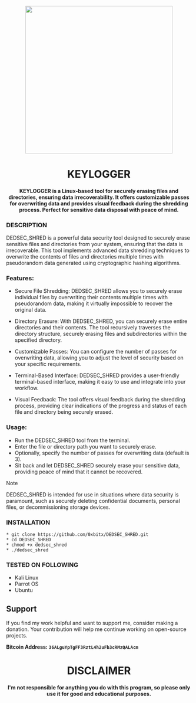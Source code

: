 

<p align="center">
<img src="https://cdn-icons-png.flaticon.com/512/2778/2778000.png", width="400", height="400">
</p>

<h1 align="center"> KEYLOGGER </h1>
<h4 align="center">KEYLOGGER is a Linux-based tool for securely erasing files and directories, ensuring data irrecoverability. It offers customizable passes for overwriting data and provides visual feedback during the shredding process. Perfect for sensitive data disposal with peace of mind.</h4>


### DESCRIPTION

DEDSEC_SHRED is a powerful data security tool designed to securely erase sensitive files and directories from your system, ensuring that the data is irrecoverable. This tool implements advanced data shredding techniques to overwrite the contents of files and directories multiple times with pseudorandom data generated using cryptographic hashing algorithms.


### Features:

   * Secure File Shredding: DEDSEC_SHRED allows you to securely erase individual files by overwriting their contents multiple times with pseudorandom data, making it virtually impossible to recover the original data.
    
   * Directory Erasure: With DEDSEC_SHRED, you can securely erase entire directories and their contents. The tool recursively traverses the directory structure, securely erasing files and subdirectories within the specified directory.
    
   * Customizable Passes: You can configure the number of passes for overwriting data, allowing you to adjust the level of security based on your specific requirements.
    
   * Terminal-Based Interface: DEDSEC_SHRED provides a user-friendly terminal-based interface, making it easy to use and integrate into your workflow.
    
   * Visual Feedback: The tool offers visual feedback during the shredding process, providing clear indications of the progress and status of each file and directory being securely erased.

### Usage:

   * Run the DEDSEC_SHRED tool from the terminal.
   * Enter the file or directory path you want to securely erase.
   * Optionally, specify the number of passes for overwriting data (default is 3).
   * Sit back and let DEDSEC_SHRED securely erase your sensitive data, providing peace of mind that it cannot be recovered.

> [!NOTE]
> DEDSEC_SHRED is intended for use in situations where data security is paramount, such as securely deleting confidential documents, personal files, or decommissioning storage devices.

### INSTALLATION
    * git clone https://github.com/0xbitx/DEDSEC_SHRED.git
    * cd DEDSEC_SHRED
    * chmod +x dedsec_shred
    * ./dedsec_shred

### TESTED ON FOLLOWING
* Kali Linux 
* Parrot OS 
* Ubuntu

## Support

If you find my work helpful and want to support me, consider making a donation. Your contribution will help me continue working on open-source projects.

**Bitcoin Address: `36ALguYpTgFF3RztL4h2uFb3cRMzQALAcm`**
   
<h1 align="center"> DISCLAIMER </h1>

<h4 align="center">I'm not responsible for anything you do with this program, so please only use it for good and educational purposes. </h4>

